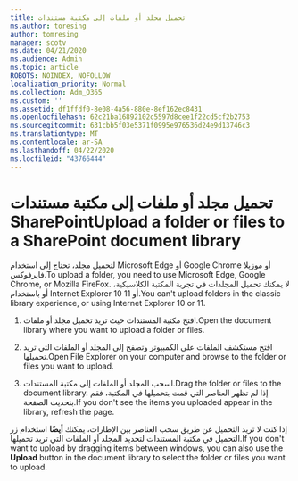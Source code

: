 ```yaml
---
title: تحميل مجلد أو ملفات إلى مكتبة مستندات
ms.author: toresing
author: tomresing
manager: scotv
ms.date: 04/21/2020
ms.audience: Admin
ms.topic: article
ROBOTS: NOINDEX, NOFOLLOW
localization_priority: Normal
ms.collection: Adm_O365
ms.custom: ''
ms.assetid: df1ffdf0-8e08-4a56-880e-8ef162ec8431
ms.openlocfilehash: 62c21ba16892102c5597d8cee1f22cd5cf2b2753
ms.sourcegitcommit: 631cbb5f03e5371f0995e976536d24e9d13746c3
ms.translationtype: MT
ms.contentlocale: ar-SA
ms.lasthandoff: 04/22/2020
ms.locfileid: "43766444"
---
```

# <a name="upload-a-folder-or-files-to-a-sharepoint-document-library"></a><span data-ttu-id="7ebb9-102">تحميل مجلد أو ملفات إلى مكتبة مستندات SharePoint</span><span class="sxs-lookup"><span data-stu-id="7ebb9-102">Upload a folder or files to a SharePoint document library</span></span>

<span data-ttu-id="7ebb9-103">لتحميل مجلد، تحتاج إلى استخدام Microsoft Edge أو Google Chrome أو موزيلا فايرفوكس.</span><span class="sxs-lookup"><span data-stu-id="7ebb9-103">To upload a folder, you need to use Microsoft Edge, Google Chrome, or Mozilla FireFox.</span></span> <span data-ttu-id="7ebb9-104">لا يمكنك تحميل المجلدات في تجربة المكتبة الكلاسيكية، أو باستخدام Internet Explorer 10 أو 11.</span><span class="sxs-lookup"><span data-stu-id="7ebb9-104">You can't upload folders in the classic library experience, or using Internet Explorer 10 or 11.</span></span>
  
1. <span data-ttu-id="7ebb9-105">افتح مكتبة المستندات حيث تريد تحميل مجلد أو ملفات.</span><span class="sxs-lookup"><span data-stu-id="7ebb9-105">Open the document library where you want to upload a folder or files.</span></span>
    
2. <span data-ttu-id="7ebb9-106">افتح مستكشف الملفات على الكمبيوتر وتصفح إلى المجلد أو الملفات التي تريد تحميلها.</span><span class="sxs-lookup"><span data-stu-id="7ebb9-106">Open File Explorer on your computer and browse to the folder or files you want to upload.</span></span>
    
3. <span data-ttu-id="7ebb9-107">اسحب المجلد أو الملفات إلى مكتبة المستندات.</span><span class="sxs-lookup"><span data-stu-id="7ebb9-107">Drag the folder or files to the document library.</span></span> <span data-ttu-id="7ebb9-108">إذا لم تظهر العناصر التي قمت بتحميلها في المكتبة، فقم بتحديث الصفحة.</span><span class="sxs-lookup"><span data-stu-id="7ebb9-108">If you don't see the items you uploaded appear in the library, refresh the page.</span></span> 
    
<span data-ttu-id="7ebb9-109">إذا كنت لا تريد التحميل عن طريق سحب العناصر بين الإطارات، يمكنك **أيضًا** استخدام زر التحميل في مكتبة المستندات لتحديد المجلد أو الملفات التي تريد تحميلها.</span><span class="sxs-lookup"><span data-stu-id="7ebb9-109">If you don't want to upload by dragging items between windows, you can also use the **Upload** button in the document library to select the folder or files you want to upload.</span></span> 
  

